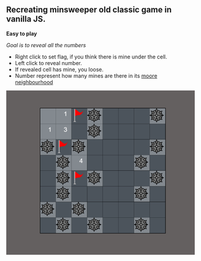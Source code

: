 ## Recreating minsweeper old classic game in vanilla JS.

**Easy to play**

*Goal is to reveal all the numbers*
- Right click to set flag, if you think there is mine under the cell.
- Left click to reveal number.
- If revealed cell has mine, you loose.
- Number represent how many mines are there in its [moore neighbourhood](https://en.wikipedia.org/wiki/Moore_neighborhood)

![alt text](board.png "Title")